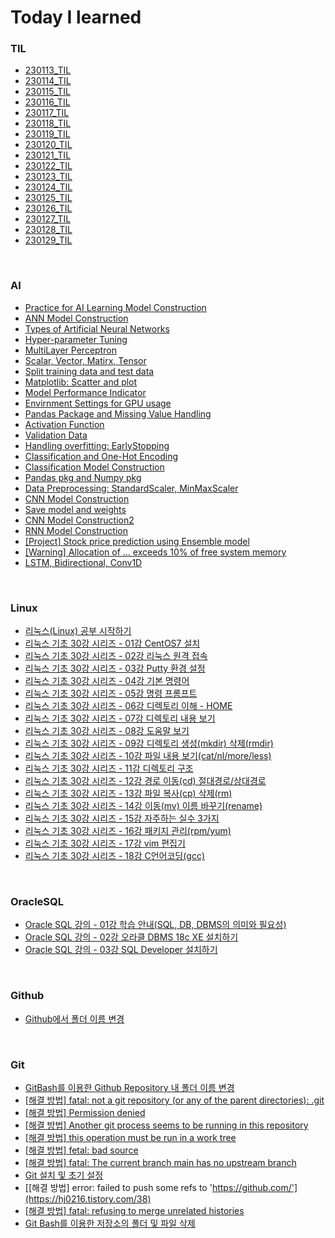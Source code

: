 # Today I learned

### TIL
- [230113_TIL](https://hj0216.tistory.com/2)  
- [230114_TIL](https://hj0216.tistory.com/4)
- [230115_TIL](https://hj0216.tistory.com/8)
- [230116_TIL](https://hj0216.tistory.com/14)
- [230117_TIL](https://hj0216.tistory.com/19)
- [230118_TIL](https://hj0216.tistory.com/22)
- [230119_TIL](https://hj0216.tistory.com/25)
- [230120_TIL](https://hj0216.tistory.com/27)
- [230121_TIL](https://hj0216.tistory.com/35)
- [230122_TIL](https://hj0216.tistory.com/37)
- [230123_TIL](https://hj0216.tistory.com/46)
- [230124_TIL](https://hj0216.tistory.com/55)
- [230125_TIL](https://hj0216.tistory.com/64)
- [230126_TIL](https://hj0216.tistory.com/66)
- [230127_TIL](https://hj0216.tistory.com/71)
- [230128_TIL](https://hj0216.tistory.com/73)
- [230129_TIL](https://hj0216.tistory.com/75)


<br/>


### AI
- [Practice for AI Learning Model Construction](https://hj0216.tistory.com/3)
- [ANN Model Construction](https://hj0216.tistory.com/5)
- [Types of Artificial Neural Networks](https://hj0216.tistory.com/9)
- [Hyper-parameter Tuning](https://hj0216.tistory.com/28)
- [MultiLayer Perceptron](https://hj0216.tistory.com/29)
- [Scalar, Vector, Matirx, Tensor](https://hj0216.tistory.com/30)
- [Split training data and test data](https://hj0216.tistory.com/31)
- [Matplotlib: Scatter and plot](https://hj0216.tistory.com/32)
- [Model Performance Indicator](https://hj0216.tistory.com/33)
- [Envirnment Settings for GPU usage](https://hj0216.tistory.com/34)
- [Pandas Package and Missing Value Handling](https://hj0216.tistory.com/36)
- [Activation Function](https://hj0216.tistory.com/42)
- [Validation Data](https://hj0216.tistory.com/43)
- [Handling overfitting: EarlyStopping](https://hj0216.tistory.com/44)
- [Classification and One-Hot Encoding](https://hj0216.tistory.com/45)
- [Classification Model Construction](https://hj0216.tistory.com/48)
- [Pandas pkg and Numpy pkg](https://hj0216.tistory.com/47)
- [Data Preprocessing: StandardScaler, MinMaxScaler](https://hj0216.tistory.com/54)
- [CNN Model Construction](https://hj0216.tistory.com/56)
- [Save model and weights](https://hj0216.tistory.com/57)
- [CNN Model Construction2](https://hj0216.tistory.com/67)
- [RNN Model Construction](https://hj0216.tistory.com/72)
- [[Project] Stock price prediction using Ensemble model](https://hj0216.tistory.com/74)
- [[Warning] Allocation of ... exceeds 10% of free system memory](https://hj0216.tistory.com/76)
- [LSTM, Bidirectional, Conv1D](https://hj0216.tistory.com/77)




<br/>

### Linux
- [리눅스(Linux) 공부 시작하기](https://hj0216.tistory.com/6)
- [리눅스 기초 30강 시리즈 - 01강 CentOS7 설치](https://hj0216.tistory.com/7)
- [리눅스 기초 30강 시리즈 - 02강 리눅스 원격 접속](https://hj0216.tistory.com/17)
- [리눅스 기초 30강 시리즈 - 03강 Putty 환경 설정](https://hj0216.tistory.com/20)
- [리눅스 기초 30강 시리즈 - 04강 기본 명령어](https://hj0216.tistory.com/21)
- [리눅스 기초 30강 시리즈 - 05강 명령 프롬프트](https://hj0216.tistory.com/26)
- [리눅스 기초 30강 시리즈 - 06강 디렉토리 이해 - HOME](https://hj0216.tistory.com/49)
- [리눅스 기초 30강 시리즈 - 07강 디렉토리 내용 보기](https://hj0216.tistory.com/50)
- [리눅스 기초 30강 시리즈 - 08강 도움말 보기](https://hj0216.tistory.com/51)
- [리눅스 기초 30강 시리즈 - 09강 디렉토리 생성(mkdir) 삭제(rmdir)](https://hj0216.tistory.com/52)
- [리눅스 기초 30강 시리즈 - 10강 파일 내용 보기(cat/nl/more/less)](https://hj0216.tistory.com/53)
- [리눅스 기초 30강 시리즈 - 11강 디렉토리 구조](https://hj0216.tistory.com/59)
- [리눅스 기초 30강 시리즈 - 12강 경로 이동(cd) 절대경로/상대경로](https://hj0216.tistory.com/60)
- [리눅스 기초 30강 시리즈 - 13강 파일 복사(cp) 삭제(rm)](https://hj0216.tistory.com/61)
- [리눅스 기초 30강 시리즈 - 14강 이동(mv) 이름 바꾸기(rename)](https://hj0216.tistory.com/62)
- [리눅스 기초 30강 시리즈 - 15강 자주하는 실수 3가지](https://hj0216.tistory.com/63)
- [리눅스 기초 30강 시리즈 - 16강 패키지 관리(rpm/yum)](https://hj0216.tistory.com/68)
- [리눅스 기초 30강 시리즈 - 17강 vim 편집기](https://hj0216.tistory.com/69)
- [리눅스 기초 30강 시리즈 - 18강 C언어코딩(gcc)](https://hj0216.tistory.com/70)



<br/>

### OracleSQL
- [Oracle SQL 강의 - 01강 학습 안내(SQL, DB, DBMS의 의미와 필요성)](https://hj0216.tistory.com/18)
- [Oracle SQL 강의 - 02강 오라클 DBMS 18c XE 설치하기](https://hj0216.tistory.com/58)
- [Oracle SQL 강의 - 03강 SQL Developer 설치하기](https://hj0216.tistory.com/65)



<br/>

### Github
- [Github에서 폴더 이름 변경](https://hj0216.tistory.com/10)


<br/>

### Git
- [GitBash를 이용한 Github Repository 내 폴더 이름 변경](https://hj0216.tistory.com/11)
- [[해결 방법] fatal: not a git repository (or any of the parent directories): .git](https://hj0216.tistory.com/12)
- [[해결 방법] Permission denied](https://hj0216.tistory.com/13)
- [[해결 방법] Another git process seems to be running in this repository](https://hj0216.tistory.com/15)
- [[해결 방법] this operation must be run in a work tree](https://hj0216.tistory.com/16)
- [[해결 방법] fetal: bad source](https://hj0216.tistory.com/23)
- [[해결 방법] fatal: The current branch main has no upstream branch](https://hj0216.tistory.com/24)
- [Git 설치 및 초기 설정](https://hj0216.tistory.com/39)
- [[해결 방법] error: failed to push some refs to 'https://github.com/'](https://hj0216.tistory.com/38)
- [[해결 방법] fatal: refusing to merge unrelated histories](https://hj0216.tistory.com/40)
- [Git Bash를 이용한 저장소의 폴더 및 파일 삭제](https://hj0216.tistory.com/41)
